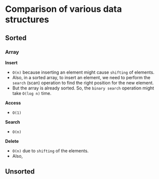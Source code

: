 # Comparison of various data structures

## Sorted

### Array

**Insert**

* `O(n)` because inserting an element might cause `shifting` of elements.
* Also, in a sorted array, to insert an element, we need to perform the `search` (scan) operation to find the right position for the new element.
* But the array is already sorted. So, the `binary search` operation might take `O(log n)` time.

**Access**

* `O(1)`

**Search**

* `O(n)`

**Delete**

* `O(n)` due to `shifting` of the elements.
* Also,

## Unsorted